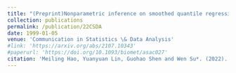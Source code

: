 ```yaml
---
title: "(Preprint)Nonparametric inference on smoothed quantile regression process"
collection: publications
permalink: /publication/22CSDA
date: 1999-01-05
venue: 'Communication in Statistics \& Data Analysis'
#link: 'https://arxiv.org/abs/2107.10343'
#paperurl: 'https://doi.org/10.1093/biomet/asac027'
citation: 'Meiling Hao, Yuanyuan Lin, Guohao Shen and Wen Su*. (2022). &quot;Nonparametric inference on smoothed quantile regression process. &quot; <i>Minor revision in Communication in Statistics \& Data Analysis.</i>'
---
```

